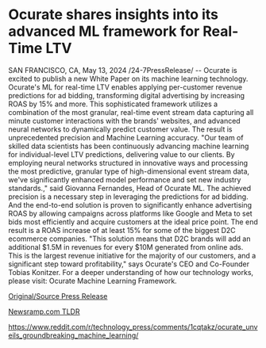 # Ocurate shares insights into its advanced ML framework for Real-Time LTV

SAN FRANCISCO, CA, May 13, 2024 /24-7PressRelease/ -- Ocurate is excited to publish a new White Paper on its machine learning technology. Ocurate's ML for real-time LTV enables applying per-customer revenue predictions for ad bidding, transforming digital advertising by increasing ROAS by 15% and more.  This sophisticated framework utilizes a combination of the most granular, real-time event stream data capturing all minute customer interactions with the brands' websites, and advanced neural networks to dynamically predict customer value. The result is unprecedented precision and Machine Learning accuracy.  "Our team of skilled data scientists has been continuously advancing machine learning for individual-level LTV predictions, delivering value to our clients. By employing neural networks structured in innovative ways and processing the most predictive, granular type of high-dimensional event stream data, we've significantly enhanced model performance and set new industry standards.," said Giovanna Fernandes, Head of Ocurate ML.  The achieved precision is a necessary step in leveraging the predictions for ad bidding. And the end-to-end solution is proven to significantly enhance advertising ROAS by allowing campaigns across platforms like Google and Meta to set bids most efficiently and acquire customers at the ideal price point. The end result is a ROAS increase of at least 15% for some of the biggest D2C ecommerce companies.  "This solution means that D2C brands will add an additional $1.5M in revenues for every $10M generated from online ads. This is the largest revenue initiative for the majority of our customers, and a significant step toward profitability," says Ocurate's CEO and Co-Founder Tobias Konitzer.  For a deeper understanding of how our technology works, please visit: Ocurate Machine Learning Framework. 

[Original/Source Press Release](https://www.24-7pressrelease.com/press-release/510801/ocurate-shares-insights-into-its-advanced-ml-framework-for-real-time-ltv)
                    

[Newsramp.com TLDR](None) 

https://www.reddit.com/r/technology_press/comments/1cqtakz/ocurate_unveils_groundbreaking_machine_learning/